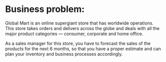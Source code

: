 # Business problem:

Global Mart is an online supergiant store that has worldwide operations. 
This store takes orders and delivers across the globe and deals with all the major product categories — consumer, corporate and home office.
 
As a sales manager for this store, you have to forecast the sales of the products for the next 6 months, so that you have a proper estimate and can plan your inventory and business processes accordingly.
